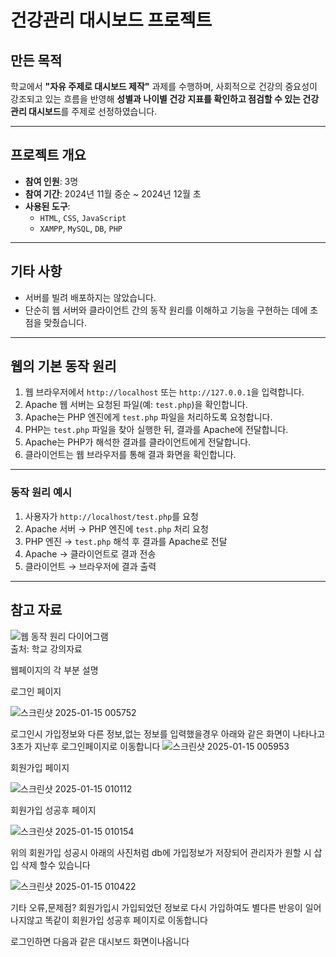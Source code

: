 # 건강관리 대시보드 프로젝트

## **만든 목적**
학교에서 **"자유 주제로 대시보드 제작"** 과제를 수행하며, 사회적으로 건강의 중요성이 강조되고 있는 흐름을 반영해 **성별과 나이별 건강 지표를 확인하고 점검할 수 있는 건강관리 대시보드**를 주제로 선정하였습니다.


---

## **프로젝트 개요**
- **참여 인원**: 3명  
- **참여 기간**: 2024년 11월 중순 ~ 2024년 12월 초  
- **사용된 도구**:  
  - `HTML`, `CSS`, `JavaScript`  
  - `XAMPP`, `MySQL`, `DB`, `PHP`

---

## **기타 사항**
- 서버를 빌려 배포하지는 않았습니다.  
- 단순히 웹 서버와 클라이언트 간의 동작 원리를 이해하고 기능을 구현하는 데에 초점을 맞췄습니다.

---

## **웹의 기본 동작 원리**
1. 웹 브라우저에서 `http://localhost` 또는 `http://127.0.0.1`을 입력합니다.  
2. Apache 웹 서버는 요청된 파일(예: `test.php`)을 확인합니다.  
3. Apache는 PHP 엔진에게 `test.php` 파일을 처리하도록 요청합니다.  
4. PHP는 `test.php` 파일을 찾아 실행한 뒤, 결과를 Apache에 전달합니다.  
5. Apache는 PHP가 해석한 결과를 클라이언트에게 전달합니다.  
6. 클라이언트는 웹 브라우저를 통해 결과 화면을 확인합니다.  

---

### **동작 원리 예시**
1. 사용자가 `http://localhost/test.php`를 요청  
2. Apache 서버 → PHP 엔진에 `test.php` 처리 요청  
3. PHP 엔진 → `test.php` 해석 후 결과를 Apache로 전달  
4. Apache → 클라이언트로 결과 전송  
5. 클라이언트 → 브라우저에 결과 출력  

---

## **참고 자료**
![웹 동작 원리 다이어그램](https://github.com/user-attachments/assets/17375225-e232-4960-a49d-7474c7ea49e5)  
출처: 학교 강의자료





웹페이지의 각 부분 설명

로그인 페이지

![스크린샷 2025-01-15 005752](https://github.com/user-attachments/assets/93715ed4-6de2-4143-82bb-fa0a250aa5d4)

로그인시 가입정보와 다른 정보,없는 정보를 입력했을경우 아래와 같은 화면이 나타나고 3초가 지난후 로그인페이지로 이동합니다
![스크린샷 2025-01-15 005953](https://github.com/user-attachments/assets/aee9f2ca-9430-485f-9c12-3425974cbf10)


회원가입 페이지 

![스크린샷 2025-01-15 010112](https://github.com/user-attachments/assets/a7c1e6d3-95b9-48d2-b9e8-e3eea0657044)

회원가입 성공후 페이지

![스크린샷 2025-01-15 010154](https://github.com/user-attachments/assets/b69b0ad2-42f5-455b-bfef-fc850f98fe04)

위의 회원가입 성공시 아래의 사진처럼 db에 가입정보가 저장되어 관리자가 원할 시 삽입 삭제 할수 있습니다 

![스크린샷 2025-01-15 010422](https://github.com/user-attachments/assets/397760be-dfcf-4aa6-bdab-0c85f7acbf61)


기타 오류,문제점?
회원가입시 가입되었던 정보로 다시 가입하여도 별다른 반응이 일어나지않고 똑같이 회원가입 성공후 페이지로 이동합니다







로그인하면 다음과 같은 대시보드 화면이나옵니다


